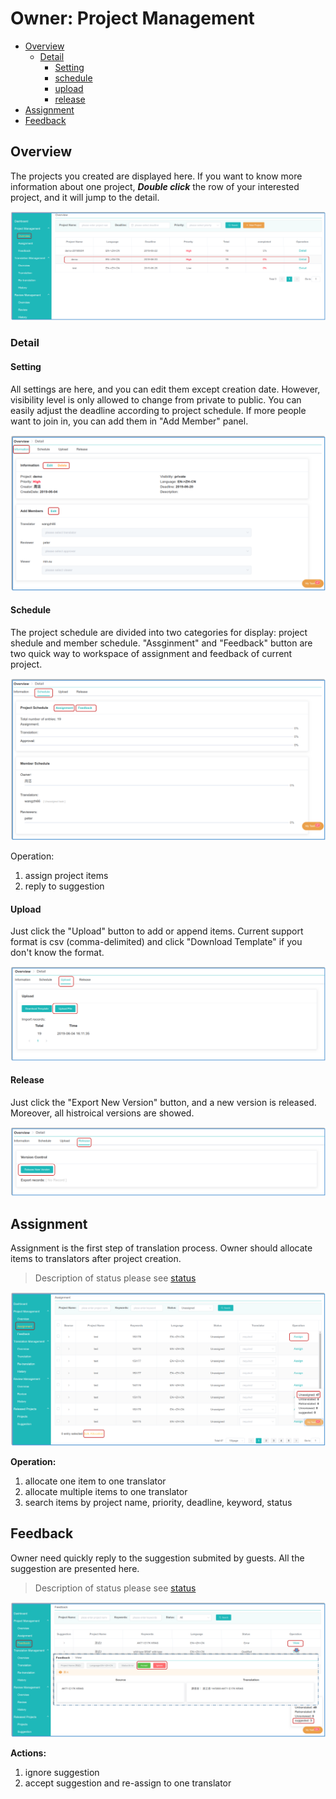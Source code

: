 # Owner: Project Management

- [Overview](#overview)
  - [Detail](#detail)
    - [Setting](#setting)
    - [schedule](#schedule)
    - [upload](#upload)
    - [release](#release)
- [Assignment](#assign)
- [Feedback](#feedback)


## Overview

<span id='overview'></span>


The projects you created are displayed here. If you want to know more information about one project, _**Double click**_ the row of your interested project, and it will jump to the detail.

![](/assets/project_management.overview.png)

### Detail
<span id='detail'></span>

#### Setting
<span id='setting'></span>

All settings are here, and you can edit them except creation date. However, visibility level is only allowed to change from private to public. You can easily adjust the deadline according to project schedule. If more people want to join in, you can add them in "Add Member" panel.

![](/assets/project_management.overview.information.png)
      
#### Schedule
<span id='schedule'></span>


The project schedule are divided into two categories for display: project shedule and member schedule. "Assginment" and "Feedback" button are two quick way to workspace of assignment and feedback of current project.

![](/assets/project_management.schedule.png)

Operation:
1. assign project items
2. reply to suggestion

#### Upload
<span id='upload'></span>

Just click the "Upload" button to add or append items. Current support format is csv (comma-delimited) and click "Download Template" if you don't know the format.

![](/assets/project_management.upload.png)

#### Release
<span id='release'></span>

Just click the "Export New Version" button, and a new version is released. Moreover, all histroical versions are showed.

![](/assets/project_management.release.png)

## Assignment

<span id='assign'></span>

Assignment is the first step of translation process. Owner should allocate items to translators after project creation.

> Description of status please see [status](../glossary.md#status)

![](/assets/project_management.assignment.png)

**Operation:**
1. allocate one item to one translator
2. allocate multiple items to one translator
3. search items by project name, priority, deadline, keyword, status
 
## Feedback

<span id='feedback'></span>

Owner need quickly reply to the suggestion submited by guests. All the suggestion are presented here.

> Description of status please see [status](../glossary.md#status)

![](/assets/project_management.feedback.png)

**Actions:**
1. ignore suggestion
2. accept suggestion and re-assign to one translator

